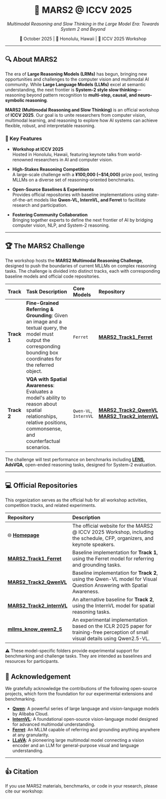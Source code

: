 <div align="center">
  <h1>🌌 MARS2 @ ICCV 2025</h1>
  <p><i>Multimodal Reasoning and Slow Thinking in the Large Model Era: Towards System 2 and Beyond</i></p>
  <p>
    📅 October 2025 | 📍 Honolulu, Hawaii | 📖 ICCV 2025 Workshop  
  </p>
</div>


---

## 🔍 About MARS2

The era of **Large Reasoning Models (LRMs)** has begun, bringing new opportunities and challenges to the computer vision and multimodal AI community. While **Large Language Models (LLMs)** excel at semantic understanding, the next frontier is **System-2 style slow thinking**—reasoning beyond pattern recognition to **multi-step, causal, and neuro-symbolic reasoning**.

**MARS2 (Multimodal Reasoning and Slow Thinking)** is an official workshop of **ICCV 2025**. Our goal is to unite researchers from computer vision, multimodal learning, and reasoning to explore how AI systems can achieve flexible, robust, and interpretable reasoning.

### 🌟 Key Features

- **Workshop at ICCV 2025**  
  Hosted in Honolulu, Hawaii, featuring keynote talks from world-renowned researchers in AI and computer vision.

- **High-Stakes Reasoning Competition**  
  A large-scale challenge with a **¥100,000 (~$14,000)** prize pool, testing MLLMs on a diverse set of reasoning-oriented benchmarks.

- **Open-Source Baselines & Experiments**  
  Provides official repositories with baseline implementations using state-of-the-art models like **Qwen-VL, InternVL, and Ferret** to facilitate research and participation.

- **Fostering Community Collaboration**  
  Bringing together experts to define the next frontier of AI by bridging computer vision, NLP, and System-2 reasoning.

---

## 🏆 The MARS2 Challenge

The workshop hosts the **MARS2 Multimodal Reasoning Challenge**, designed to push the boundaries of current MLLMs on complex reasoning tasks. The challenge is divided into distinct tracks, each with corresponding baseline models and official code repositories.

| Track | Task Description | Core Models | Repository |
| :--- | :--- | :--- | :--- |
| **Track 1** | **Fine-Grained Referring & Grounding**: Given an image and a textual query, the model must output the corresponding bounding box coordinates for the referred object. | `Ferret` | [**MARS2_Track1_Ferret**](https://github.com/your-username/MARS2_Track1_Ferret) |
| **Track 2** | **VQA with Spatial Awareness**: Evaluates a model's ability to reason about spatial relationships, relative positions, commonsense, and counterfactual scenarios. | `Qwen-VL`, `InternVL` | [**MARS2_Track2_QwenVL**](https://github.com/your-username/MARS2_Track2_QwenVL)<br/>[**MARS2_Track2_internVL**](https://github.com/your-username/MARS2_Track2_internVL) |

The challenge will test performance on benchmarks including **[LENS](https://arxiv.org/abs/2505.15616), AdsVQA**, open-ended reasoning tasks, designed for System-2 evaluation.

---

## 💻 Official Repositories

This organization serves as the official hub for all workshop activities, competition tracks, and related experiments.

| Repository | Description |
| :--- | :--- |
| 🌐 [**Homepage**](https://mars2workshop.github.io/iccv2025/) | The official website for the MARS2 @ ICCV 2025 Workshop, including the schedule, CFP, organizers, and keynote speakers. |
| [**MARS2_Track1_Ferret**](https://github.com/your-username/MARS2_Track1_Ferret) | Baseline implementation for **Track 1**, using the Ferret model for referring and grounding tasks. |
| [**MARS2_Track2_QwenVL**](https://github.com/your-username/MARS2_Track2_QwenVL) | Baseline implementation for **Track 2**, using the Qwen-VL model for Visual Question Answering with Spatial Awareness. |
| [**MARS2_Track2_internVL**](https://github.com/your-username/MARS2_Track2_internVL) | An alternative baseline for **Track 2**, using the InternVL model for spatial reasoning tasks. |
| [**mllms_know_qwen2_5**](https://github.com/your-username/mllms_know_qwen2_5) | An experimental implementation based on the ICLR 2025 paper for training-free perception of small visual details using Qwen2.5-VL. |

⚠️ These model-specific folders provide experimental support for benchmarking and challenge tasks. They are intended as baselines and resources for participants.



## 🙏 Acknowledgement

We gratefully acknowledge the contributions of the following open-source projects, which form the foundation for our experimental extensions and benchmarking.

- **[Qwen](https://qwenlm.github.io/)**: A powerful series of large language and vision-language models by Alibaba Cloud.
- **[InternVL](https://internvl.github.io/)**: A foundational open-source vision-language model designed for advanced multimodal understanding.
- **[Ferret](https://github.com/apple/ml-ferret)**: An MLLM capable of referring and grounding anything anywhere at any granularity.
- **[LLaVA](https://llava-vl.github.io/)**: A pioneering large multimodal model connecting a vision encoder and an LLM for general-purpose visual and language understanding.

---

## 👍 Citation

If you use MARS2 materials, benchmarks, or code in your research, please cite our workshop:

